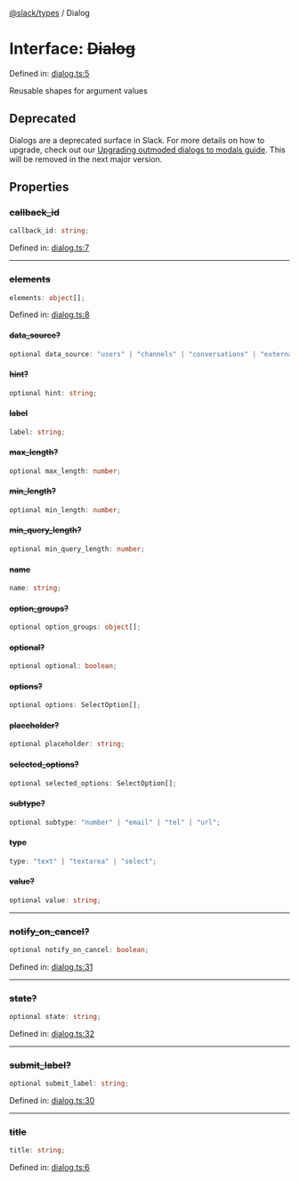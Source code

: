 [@slack/types](../index.md) / Dialog

# Interface: ~~Dialog~~

Defined in: [dialog.ts:5](https://github.com/slackapi/node-slack-sdk/blob/main/packages/types/src/dialog.ts#L5)

Reusable shapes for argument values

## Deprecated

Dialogs are a deprecated surface in Slack. For more details on how to upgrade, check out our [Upgrading outmoded dialogs to modals guide](https://docs.slack.dev/block-kit/upgrading-outmoded-dialogs-to-modals). This will be removed in the next major version.

## Properties

### ~~callback\_id~~

```ts
callback_id: string;
```

Defined in: [dialog.ts:7](https://github.com/slackapi/node-slack-sdk/blob/main/packages/types/src/dialog.ts#L7)

***

### ~~elements~~

```ts
elements: object[];
```

Defined in: [dialog.ts:8](https://github.com/slackapi/node-slack-sdk/blob/main/packages/types/src/dialog.ts#L8)

#### ~~data\_source?~~

```ts
optional data_source: "users" | "channels" | "conversations" | "external";
```

#### ~~hint?~~

```ts
optional hint: string;
```

#### ~~label~~

```ts
label: string;
```

#### ~~max\_length?~~

```ts
optional max_length: number;
```

#### ~~min\_length?~~

```ts
optional min_length: number;
```

#### ~~min\_query\_length?~~

```ts
optional min_query_length: number;
```

#### ~~name~~

```ts
name: string;
```

#### ~~option\_groups?~~

```ts
optional option_groups: object[];
```

#### ~~optional?~~

```ts
optional optional: boolean;
```

#### ~~options?~~

```ts
optional options: SelectOption[];
```

#### ~~placeholder?~~

```ts
optional placeholder: string;
```

#### ~~selected\_options?~~

```ts
optional selected_options: SelectOption[];
```

#### ~~subtype?~~

```ts
optional subtype: "number" | "email" | "tel" | "url";
```

#### ~~type~~

```ts
type: "text" | "textarea" | "select";
```

#### ~~value?~~

```ts
optional value: string;
```

***

### ~~notify\_on\_cancel?~~

```ts
optional notify_on_cancel: boolean;
```

Defined in: [dialog.ts:31](https://github.com/slackapi/node-slack-sdk/blob/main/packages/types/src/dialog.ts#L31)

***

### ~~state?~~

```ts
optional state: string;
```

Defined in: [dialog.ts:32](https://github.com/slackapi/node-slack-sdk/blob/main/packages/types/src/dialog.ts#L32)

***

### ~~submit\_label?~~

```ts
optional submit_label: string;
```

Defined in: [dialog.ts:30](https://github.com/slackapi/node-slack-sdk/blob/main/packages/types/src/dialog.ts#L30)

***

### ~~title~~

```ts
title: string;
```

Defined in: [dialog.ts:6](https://github.com/slackapi/node-slack-sdk/blob/main/packages/types/src/dialog.ts#L6)
